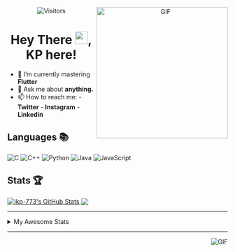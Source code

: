 <div align="center">
<img align="right" alt="GIF" height="300px" src="https://blog.insaid.co/wp-content/uploads/2020/01/Coding.gif"/>
       
![Visitors](https://visitor-badge.glitch.me/badge?page_id=ikp-773)

# Hey There <img src="https://media.tenor.com/images/822fb670841c6f6582fefbb82e338a50/tenor.gif" width="29px">, KP here!
</div>

- 🌱 I’m currently mastering **Flutter**
- 💬 Ask me about **anything.**
- 📫 How to reach me:
       - **Twitter** 
       - **Instagram**
       - **Linkedin**
         
## Languages 📚 

![C](https://img.shields.io/badge/-C-000?style=flat&logo=C)
![C++](https://img.shields.io/badge/-C++-000?style=flat&logo=C%2B%2B&logoColor=00599C)
![Python](https://img.shields.io/badge/-Python-000?style=flat&logo=python)
![Java](https://img.shields.io/badge/-Java-000?style=flat&logo=Java&logoColor=007396)
![JavaScript](https://img.shields.io/badge/-JavaScript-000?style=flat&logo=javascript)

##  Stats 🏆

<a href="https://github.com/ikp-773">
<img align="center" src="https://github-readme-stats.vercel.app/api?username=ikp-773&show_icons=true&theme=tokyonight&icon_color=6392DF&hide=prs" alt="ikp-773's GitHub Stats" />
</a> 
<a href="https://github.com/ikp-773">
<img align="center" src="https://github-readme-stats.vercel.app/api/top-langs/?username=ikp-773&layout=compact&show_icons=true&theme=tokyonight&icon_color=6392DF&hide=prs" />
</a>

---

<details>
       <summary>My Awesome Stats</summary>
       
<!--START_SECTION:waka-->
![Profile Views](http://img.shields.io/badge/Profile%20Views-32-blue)

![Lines of code](https://img.shields.io/badge/From%20Hello%20World%20I%27ve%20Written-510909%20lines%20of%20code-blue)

**🐱 My Github Data** 

> 🏆 2,230 Contributions in the Year 2020
 > 
> 📦 153.2 kB Used in Github's Storage 
 > 
> 💼 Opted to Hire
 > 
> 📜 23 Public Repositories
 > 
> 🔑 11 Private Repositories 

**I'm a Night 🦉** 

```text
🌞 Morning    72 commits     █░░░░░░░░░░░░░░░░░░░░░░░░   6.13% 
🌆 Daytime    234 commits    █████░░░░░░░░░░░░░░░░░░░░   19.91% 
🌃 Evening    469 commits    ██████████░░░░░░░░░░░░░░░   39.91% 
🌙 Night      400 commits    ████████░░░░░░░░░░░░░░░░░   34.04%

```
📅 **I'm Most Productive on Sunday** 

```text
Monday       174 commits    ███░░░░░░░░░░░░░░░░░░░░░░   14.81% 
Tuesday      75 commits     █░░░░░░░░░░░░░░░░░░░░░░░░   6.38% 
Wednesday    179 commits    ███░░░░░░░░░░░░░░░░░░░░░░   15.23% 
Thursday     164 commits    ███░░░░░░░░░░░░░░░░░░░░░░   13.96% 
Friday       150 commits    ███░░░░░░░░░░░░░░░░░░░░░░   12.77% 
Saturday     197 commits    ████░░░░░░░░░░░░░░░░░░░░░   16.77% 
Sunday       236 commits    █████░░░░░░░░░░░░░░░░░░░░   20.09%

```


📊 **This Week I Spent My Time On** 

```text
💬 Programming Languages: 
Dart                     23 hrs 30 mins      ████████████████████████░   98.75% 
C                        8 mins              ░░░░░░░░░░░░░░░░░░░░░░░░░   0.61% 
YAML                     5 mins              ░░░░░░░░░░░░░░░░░░░░░░░░░   0.42% 
Other                    1 min               ░░░░░░░░░░░░░░░░░░░░░░░░░   0.09% 
JSON                     0 secs              ░░░░░░░░░░░░░░░░░░░░░░░░░   0.05%

💻 Operating System: 
Mac                      23 hrs 47 mins      █████████████████████████   100.0%

```

**I Mostly Code in Dart** 

```text
Dart                     11 repos            █████████░░░░░░░░░░░░░░░░   36.67% 
Python                   6 repos             █████░░░░░░░░░░░░░░░░░░░░   20.0% 
HTML                     6 repos             █████░░░░░░░░░░░░░░░░░░░░   20.0% 
JavaScript               3 repos             ██░░░░░░░░░░░░░░░░░░░░░░░   10.0% 
Java                     2 repos             █░░░░░░░░░░░░░░░░░░░░░░░░   6.67%

```


**Timeline**

![Chart not found](https://github.com/ikp-773/ikp-773/blob/master/charts/bar_graph.png) 


<!--END_SECTION:waka-->
</details>

 ---
 
<img align="right" alt="GIF" src="https://github4life.herokuapp.com/ikp-773.gif" />


